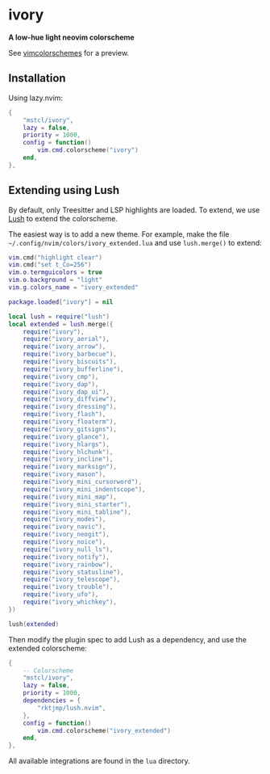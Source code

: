 # ivory

**A low-hue light neovim colorscheme**

See [vimcolorschemes](https://vimcolorschemes.com/mstcl/ivory) for a preview.

## Installation

Using lazy.nvim:

```lua
{
    "mstcl/ivory",
    lazy = false,
    priority = 1000,
    config = function()
        vim.cmd.colorscheme("ivory")
    end,
},
```

## Extending using Lush

By default, only Treesitter and LSP highlights are loaded. To extend, we use
[Lush](https://github.com/rktjmp/lush.nvim) to extend the colorscheme.

The easiest way is to add a new theme. For example, make the file
`~/.config/nvim/colors/ivory_extended.lua` and use `lush.merge()` to extend:

```lua
vim.cmd("highlight clear")
vim.cmd("set t_Co=256")
vim.o.termguicolors = true
vim.o.background = "light"
vim.g.colors_name = "ivory_extended"

package.loaded["ivory"] = nil

local lush = require("lush")
local extended = lush.merge({
    require("ivory"),
    require("ivory_aerial"),
    require("ivory_arrow"),
    require("ivory_barbecue"),
    require("ivory_biscuits"),
    require("ivory_bufferline"),
    require("ivory_cmp"),
    require("ivory_dap"),
    require("ivory_dap_ui"),
    require("ivory_diffview"),
    require("ivory_dressing"),
    require("ivory_flash"),
    require("ivory_floaterm"),
    require("ivory_gitsigns"),
    require("ivory_glance"),
    require("ivory_hlargs"),
    require("ivory_hlchunk"),
    require("ivory_incline"),
    require("ivory_marksign"),
    require("ivory_mason"),
    require("ivory_mini_cursorword"),
    require("ivory_mini_indentscope"),
    require("ivory_mini_map"),
    require("ivory_mini_starter"),
    require("ivory_mini_tabline"),
    require("ivory_modes"),
    require("ivory_navic"),
    require("ivory_neogit"),
    require("ivory_noice"),
    require("ivory_null_ls"),
    require("ivory_notify"),
    require("ivory_rainbow"),
    require("ivory_statusline"),
    require("ivory_telescope"),
    require("ivory_trouble"),
    require("ivory_ufo"),
    require("ivory_whichkey"),
})

lush(extended)
```

Then modify the plugin spec to add Lush as a dependency, and use the extended
colorscheme:

```lua
{
    -- Colorscheme
    "mstcl/ivory",
    lazy = false,
    priority = 1000,
    dependencies = {
        "rktjmp/lush.nvim",
    },
    config = function()
        vim.cmd.colorscheme("ivory_extended")
    end,
},
```

All available integrations are found in the `lua` directory.
